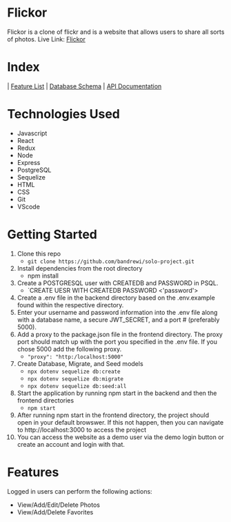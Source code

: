 # Flickor
Flickor is a clone of flickr and is a website that allows users to share all sorts of photos.
Live Link: [Flickor](https://dashboard.heroku.com/apps/flickor)

# Index
| [Feature List](https://github.com/bandrewi/solo-project/wiki/Features) | [Database Schema](https://github.com/bandrewi/solo-project/wiki/Database-Schema) | [API Documentation](https://github.com/bandrewi/solo-project/wiki/API-Documentation)

# Technologies Used

* Javascript
* React
* Redux
* Node
* Express
* PostgreSQL
* Sequelize
* HTML
* CSS
* Git
* VScode

# Getting Started
1. Clone this repo
   * `git clone https://github.com/bandrewi/solo-project.git`
2. Install dependencies from the root directory
   * npm install
3. Create a POSTGRESQL user with CREATEDB and PASSWORD in PSQL.
   * `CREATE UESR <name> WITH CREATEDB PASSWORD <'password'>
4. Create a .env file in the backend directory based on the .env.example found within the respective directory.
5. Enter your username and password information into the .env file along with a database name, a secure JWT_SECRET, and a port # (preferably 5000).
6. Add a proxy to the package.json file in the frontend directory. The proxy port should match up with the port you specified in the .env file. If you chose 5000 add the following proxy.
   * `"proxy": "http:/localhost:5000"`
7. Create Database, Migrate, and Seed models
   * `npx dotenv sequelize db:create`
   * `npx dotenv sequelize db:migrate`
   * `npx dotenv sequelize db:seed:all`
8. Start the application by running npm start in the backend and then the frontend directories
   * `npm start`
9. After running npm start in the frontend directory, the project should open in your default browswer. If this not happen, then you can navigate to http://localhost:3000 to access the project
10. You can access the website as a demo user via the demo login button or create an account and login with that.

# Features
Logged in users can perform the following actions:
  * View/Add/Edit/Delete Photos
  * View/Add/Delete Favorites
